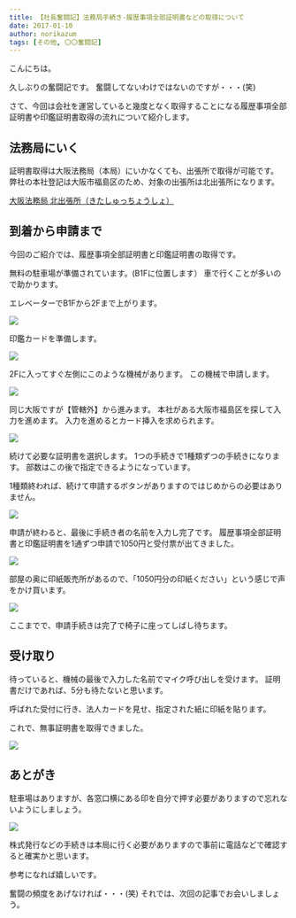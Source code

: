 ```yaml
---
title: 【社長奮闘記】法務局手続き-履歴事項全部証明書などの取得について
date: 2017-01-10
author: norikazum
tags: [その他, 〇〇奮闘記]
---
```


こんにちは。

久しぶりの奮闘記です。
奮闘してないわけではないのですが・・・(笑)

さて、今回は会社を運営していると幾度となく取得することになる履歴事項全部証明書や印鑑証明書取得の流れについて紹介します。

## 法務局にいく

証明書取得は大阪法務局（本局）にいかなくても、出張所で取得が可能です。
弊社の本社登記は大阪市福島区のため、対象の出張所は北出張所になります。

[大阪法務局 北出張所（きたしゅっちょうしょ）](http://houmukyoku.moj.go.jp/osaka/table/shikyokutou/all/kita.html)

## 到着から申請まで

今回のご紹介では、履歴事項全部証明書と印鑑証明書の取得です。

無料の駐車場が準備されています。(B1Fに位置します）
車で行くことが多いので助かります。

エレベーターでB1Fから2Fまで上がります。

![](images/how-to-get-corporate-certificates-1.jpg)

印鑑カードを準備します。

![](images/how-to-get-corporate-certificates-2.jpg)

2Fに入ってすぐ左側にこのような機械があります。
この機械で申請します。

![](images/how-to-get-corporate-certificates-3.jpg)

同じ大阪ですが【管轄外】から進みます。
本社がある大阪市福島区を探して入力を進めます。
入力を進めるとカード挿入を求められます。

![](images/how-to-get-corporate-certificates-4.jpg)

続けて必要な証明書を選択します。
1つの手続きで1種類ずつの手続きになります。
部数はこの後で指定できるようになっています。

1種類終われば、続けて申請するボタンがありますのではじめからの必要はありません。

![](images/how-to-get-corporate-certificates-5.jpg)

申請が終わると、最後に手続き者の名前を入力し完了です。
履歴事項全部証明書と印鑑証明書を1通ずつ申請で1050円と受付票が出てきました。

![](images/how-to-get-corporate-certificates-6.jpg)

部屋の奥に印紙販売所があるので、「1050円分の印紙ください」という感じで声をかけ買います。

![](images/how-to-get-corporate-certificates-7.jpg)

ここまでで、申請手続きは完了で椅子に座ってしばし待ちます。

## 受け取り

待っていると、機械の最後で入力した名前でマイク呼び出しを受けます。
証明書だけであれば、5分も待たないと思います。

呼ばれた受付に行き、法人カードを見せ、指定された紙に印紙を貼ります。

これで、無事証明書を取得できました。

![](images/how-to-get-corporate-certificates-8.jpg)

## あとがき

駐車場はありますが、各窓口横にある印を自分で押す必要がありますので忘れないようにしましょう。

![](images/how-to-get-corporate-certificates-9.jpg)

株式発行などの手続きは本局に行く必要がありますので事前に電話などで確認すると確実かと思います。

参考になれば嬉しいです。

奮闘の頻度をあげなければ・・・(笑)
それでは、次回の記事でお会いしましょう。